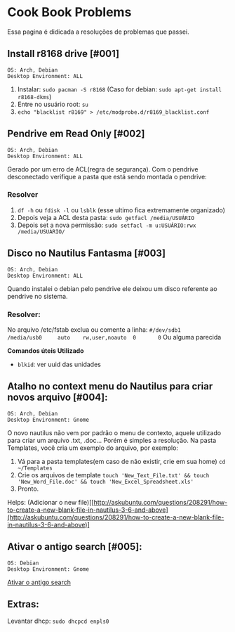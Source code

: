 # Cook Book Problems
Essa pagina é didicada a resoluções de problemas que passei.

## Install r8168 drive [#001]

```
OS: Arch, Debian
Desktop Environment: ALL
```

1. Instalar: `sudo pacman -S r8168` (Caso for debian: `sudo apt-get install r8168-dkms`)
2. Entre no usuário root: `su`
3. `echo "blacklist r8169" > /etc/modprobe.d/r8169_blacklist.conf`

## Pendrive em Read Only [#002]

```
OS: Arch, Debian
Desktop Environment: ALL
```

Gerado por um erro de ACL(regra de segurança). Com o pendrive desconectado verifique a pasta que está sendo montada o pendrive:

### Resolver
1. `df -h` ou `fdisk -l` ou `lsblk` (esse ultimo fica extremamente organizado)
2. Depois veja a ACL desta pasta: `sudo getfacl /media/USUÁRIO`
3. Depois set a nova permissão: `sudo setfacl -m u:USUÁRIO:rwx /media/USUÁRIO/`

## Disco no Nautilus Fantasma [#003]

```
OS: Arch, Debian
Desktop Environment: ALL
```

Quando instalei o debian pelo pendrive ele deixou um disco referente ao pendrive no sistema.

### Resolver:
No arquivo /etc/fstab exclua ou comente a linha: `#/dev/sdb1       /media/usb0     auto    rw,user,noauto  0       0` Ou alguma parecida

**Comandos úteis Utilizado**
- `blkid`: ver uuid das unidades

## Atalho no context menu do Nautilus para criar novos arquivo [#004]:

```
OS: Arch, Debian
Desktop Environment: Gnome
```

O novo nautilus não vem por padrão o menu de contexto, aquele utilizado para criar um arquivo .txt, .doc... Porém é simples a resolução. Na pasta Templates, você cria um exemplo do arquivo, por exemplo:
1. Vá para a pasta templates(em caso de não existir, crie em sua home) `cd ~/Templates`
2. Crie os arquivos de template `touch 'New_Text_File.txt' && touch 'New_Word_File.doc' && touch 'New_Excel_Spreadsheet.xls'`
3. Pronto.

Helps: (Adicionar o new file)[[http://askubuntu.com/questions/208291/how-to-create-a-new-blank-file-in-nautilus-3-6-and-above](http://askubuntu.com/questions/208291/how-to-create-a-new-blank-file-in-nautilus-3-6-and-above)]

## Ativar o antigo search [#005]:
```
OS: Debian
Desktop Environment: Gnome
```

[Ativar o antigo search](http://www.webupd8.org/2014/01/nautilus-type-ahead-find-feature.html)


## Extras:
Levantar dhcp: `sudo dhcpcd enpls0`
